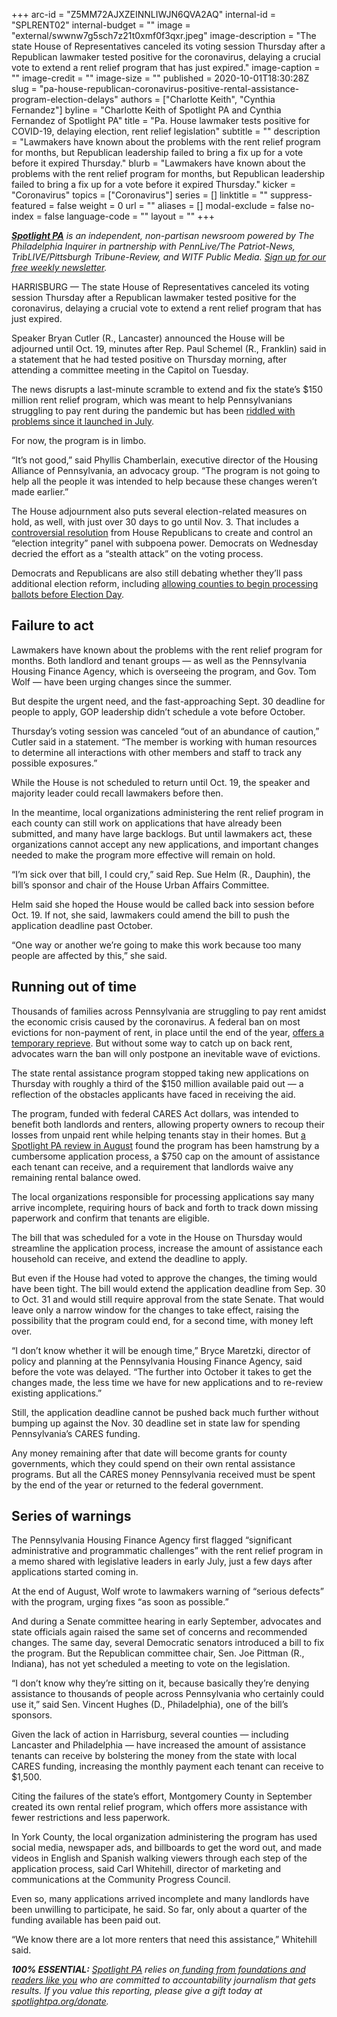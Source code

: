 +++
arc-id = "Z5MM72AJXZEINNLIWJN6QVA2AQ"
internal-id = "SPLRENT02"
internal-budget = ""
image = "external/swwnw7g5sch7z21t0xmf0f3qxr.jpeg"
image-description = "The state House of Representatives canceled its voting session Thursday after a Republican lawmaker tested positive for the coronavirus, delaying a crucial vote to extend a rent relief program that has just expired."
image-caption = ""
image-credit = ""
image-size = ""
published = 2020-10-01T18:30:28Z
slug = "pa-house-republican-coronavirus-positive-rental-assistance-program-election-delays"
authors = ["Charlotte Keith", "Cynthia Fernandez"]
byline = "Charlotte Keith of Spotlight PA and Cynthia Fernandez of Spotlight PA"
title = "Pa. House lawmaker tests positive for COVID-19, delaying election, rent relief legislation"
subtitle = ""
description = "Lawmakers have known about the problems with the rent relief program for months, but Republican leadership failed to bring a fix up for a vote before it expired Thursday."
blurb = "Lawmakers have known about the problems with the rent relief program for months, but Republican leadership failed to bring a fix up for a vote before it expired Thursday."
kicker = "Coronavirus"
topics = ["Coronavirus"]
series = []
linktitle = ""
suppress-featured = false
weight = 0
url = ""
aliases = []
modal-exclude = false
no-index = false
language-code = ""
layout = ""
+++

<a href="https://www.spotlightpa.org/"><i><b>Spotlight PA</b></i></a><i> is an independent, non-partisan newsroom powered by The Philadelphia Inquirer in partnership with PennLive/The Patriot-News, TribLIVE/Pittsburgh Tribune-Review, and WITF Public Media. </i><a href="https://www.spotlightpa.org/newsletters"><i>Sign up for our free weekly newsletter</i></a><i>.</i>

HARRISBURG — The state House of Representatives canceled its voting session Thursday after a Republican lawmaker tested positive for the coronavirus, delaying a crucial vote to extend a rent relief program that has just expired.

Speaker Bryan Cutler (R., Lancaster) announced the House will be adjourned until Oct. 19, minutes after Rep. Paul Schemel (R., Franklin) said in a statement that he had tested positive on Thursday morning, after attending a committee meeting in the Capitol on Tuesday.

The news disrupts a last-minute scramble to extend and fix the state’s $150 million rent relief program, which was meant to help Pennsylvanians struggling to pay rent during the pandemic but has been <a href="https://www.spotlightpa.org/news/2020/08/pa-evictions-ban-rental-assistance-program-coronavirus-flaws/">riddled with problems since it launched in July</a>.

For now, the program is in limbo.

“It’s not good,” said Phyllis Chamberlain, executive director of the Housing Alliance of Pennsylvania, an advocacy group. “The program is not going to help all the people it was intended to help because these changes weren’t made earlier.”

<script src="https://www.spotlightpa.org/embed.js" async></script><div data-spl-embed-version="1" data-spl-src="https://www.spotlightpa.org/embeds/newsletter-covid/"></div>

The House adjournment also puts several election-related measures on hold, as well, with just over 30 days to go until Nov. 3. That includes a <a href="https://www.spotlightpa.org/news/2020/09/pa-election-integrity-committee-house-republicans-voting/">controversial resolution</a> from House Republicans to create and control an “election integrity” panel with subpoena power. Democrats on Wednesday decried the effort as a “stealth attack” on the voting process.

Democrats and Republicans are also still debating whether they’ll pass additional election reform, including <a href="https://www.spotlightpa.org/news/2020/09/pa-election-november-supreme-court-mail-ballots-tom-wolf/" target=_blank>allowing counties to begin processing ballots before Election Day</a>.

## Failure to act

Lawmakers have known about the problems with the rent relief program for months. Both landlord and tenant groups — as well as the Pennsylvania Housing Finance Agency, which is overseeing the program, and Gov. Tom Wolf — have been urging changes since the summer.

But despite the urgent need, and the fast-approaching Sept. 30 deadline for people to apply, GOP leadership didn’t schedule a vote before October.

Thursday’s voting session was canceled “out of an abundance of caution,” Cutler said in a statement. “The member is working with human resources to determine all interactions with other members and staff to track any possible exposures.”

While the House is not scheduled to return until Oct. 19, the speaker and majority leader could recall lawmakers before then.

In the meantime, local organizations administering the rent relief program in each county can still work on applications that have already been submitted, and many have large backlogs. But until lawmakers act, these organizations cannot accept any new applications, and important changes needed to make the program more effective will remain on hold.

“I’m sick over that bill, I could cry,” said Rep. Sue Helm (R., Dauphin), the bill’s sponsor and chair of the House Urban Affairs Committee.

Helm said she hoped the House would be called back into session before Oct. 19. If not, she said, lawmakers could amend the bill to push the application deadline past October.

“One way or another we’re going to make this work because too many people are affected by this,” she said.

## Running out of time

Thousands of families across Pennsylvania are struggling to pay rent amidst the economic crisis caused by the coronavirus. A federal ban on most evictions for non-payment of rent, in place until the end of the year, <a href="https://www.spotlightpa.org/news/2020/09/pa-eviction-ban-cdc-order-tom-wolf-republican-legislature-renters/">offers a temporary reprieve</a>. But without some way to catch up on back rent, advocates warn the ban will only postpone an inevitable wave of evictions.

The state rental assistance program stopped taking new applications on Thursday with roughly a third of the $150 million available paid out — a reflection of the obstacles applicants have faced in receiving the aid.

The program, funded with federal CARES Act dollars, was intended to benefit both landlords and renters, allowing property owners to recoup their losses from unpaid rent while helping tenants stay in their homes. But <a href="https://www.spotlightpa.org/news/2020/08/pa-evictions-ban-rental-assistance-program-coronavirus-flaws/" target=_blank>a Spotlight PA review in August</a> found the program has been hamstrung by a cumbersome application process, a $750 cap on the amount of assistance each tenant can receive, and a requirement that landlords waive any remaining rental balance owed.

The local organizations responsible for processing applications say many arrive incomplete, requiring hours of back and forth to track down missing paperwork and confirm that tenants are eligible.

<script src="https://www.spotlightpa.org/embed.js" async></script><div data-spl-embed-version="1" data-spl-src="https://www.spotlightpa.org/embeds/donate/"></div>

The bill that was scheduled for a vote in the House on Thursday would streamline the application process, increase the amount of assistance each household can receive, and extend the deadline to apply.

But even if the House had voted to approve the changes, the timing would have been tight. The bill would extend the application deadline from Sep. 30 to Oct. 31 and would still require approval from the state Senate. That would leave only a narrow window for the changes to take effect, raising the possibility that the program could end, for a second time, with money left over.

“I don’t know whether it will be enough time,” Bryce Maretzki, director of policy and planning at the Pennsylvania Housing Finance Agency, said before the vote was delayed. “The further into October it takes to get the changes made, the less time we have for new applications and to re-review existing applications.”

Still, the application deadline cannot be pushed back much further without bumping up against the Nov. 30 deadline set in state law for spending Pennsylvania’s CARES funding.

Any money remaining after that date will become grants for county governments, which they could spend on their own rental assistance programs. But all the CARES money Pennsylvania received must be spent by the end of the year or returned to the federal government.

## Series of warnings

The Pennsylvania Housing Finance Agency first flagged “significant administrative and programmatic challenges” with the rent relief program in a memo shared with legislative leaders in early July, just a few days after applications started coming in.

At the end of August, Wolf wrote to lawmakers warning of “serious defects” with the program, urging fixes “as soon as possible.”

And during a Senate committee hearing in early September, advocates and state officials again raised the same set of concerns and recommended changes. The same day, several Democratic senators introduced a bill to fix the program. But the Republican committee chair, Sen. Joe Pittman (R., Indiana), has not yet scheduled a meeting to vote on the legislation.

“I don’t know why they’re sitting on it, because basically they’re denying assistance to thousands of people across Pennsylvania who certainly could use it,” said Sen. Vincent Hughes (D., Philadelphia), one of the bill’s sponsors.

Given the lack of action in Harrisburg, several counties — including Lancaster and Philadelphia — have increased the amount of assistance tenants can receive by bolstering the money from the state with local CARES funding, increasing the monthly payment each tenant can receive to $1,500.

Citing the failures of the state’s effort, Montgomery County in September created its own rental relief program, which offers more assistance with fewer restrictions and less paperwork.

In York County, the local organization administering the program has used social media, newspaper ads, and billboards to get the word out, and made videos in English and Spanish walking viewers through each step of the application process, said Carl Whitehill, director of marketing and communications at the Community Progress Council.

Even so, many applications arrived incomplete and many landlords have been unwilling to participate, he said. So far, only about a quarter of the funding available has been paid out.

“We know there are a lot more renters that need this assistance,” Whitehill said.

<i><b>100% ESSENTIAL:</b></i><i> </i><a href="https://www.spotlightpa.org/"><i>Spotlight PA</i></a><i> relies on</i><a href="https://www.spotlightpa.org/support"><i> funding from foundations and readers like you</i></a><i> who are committed to accountability journalism that gets results. If you value this reporting, please give a gift today at </i><a href="http://spotlightpa.org/donate"><i>spotlightpa.org/donate</i></a><i>.</i>

<script src="https://www.spotlightpa.org/embed.js" async></script><div data-spl-embed-version="1" data-spl-src="https://www.spotlightpa.org/embeds/tips/?tip_text=Are%20you%20%3Cb%3Efacing%20eviction%20as%20a%20result%20of%20the%20coronavirus%20pandemic%3C%2Fb%3E%3F%20We%20want%20to%20hear%20from%20you."></div>
